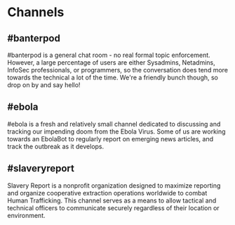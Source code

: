 Channels
======

\#banterpod
------

   \#banterpod is a general chat room - no real formal topic enforcement. However, a large percentage of users are either Sysadmins, Netadmins, InfoSec professionals, or programmers, so the conversation does tend more towards the technical a lot of the time. We're a friendly bunch though, so drop on by and say hello!

\#ebola
-----
   \#ebola is a fresh and relatively small channel dedicated to discussing and tracking our impending doom from the Ebola Virus. Some of us are working towards an EbolaBot to regularly report on emerging news articles, and track the outbreak as it develops.

\#slaveryreport
-----
   Slavery Report is a nonprofit organization designed to maximize reporting and organize cooperative extraction operations worldwide to combat Human Trafficking. This channel serves as a means to allow tactical and technical officers to communicate securely regardless of their location or environment.
